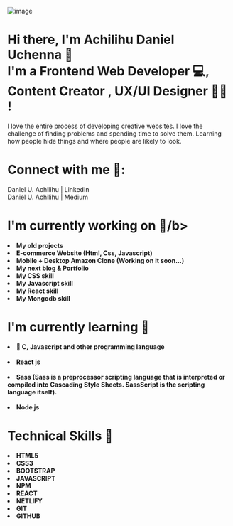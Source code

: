 ![image](https://avatars.githubusercontent.com/u/107114779?v=4)



<h1> Hi there, I'm <b>Achilihu Daniel Uchenna</b> 👋 </br> 
I'm a Frontend Web Developer 💻, Content Creator , UX/UI Designer 👩‍💻 ! </h1>

I love the entire process of developing creative websites. I love the challenge of finding problems and spending time to solve them. Learning how people hide things and where people are likely to look.

<h1><b>Connect with me 🤝:</b> </h1>
Daniel U. Achilihu | LinkedIn </br>
Daniel U. Achilihu | Medium </br>


 <h1><b>I'm currently working on 🔭/b> </h1>
<li>My old projects </li> 
<li>E-commerce Website (Html, Css, Javascript) </li> 
<li>Mobile + Desktop Amazon Clone (Working on it soon...) </li>
<li>My next blog & Portfolio </li> 
<li>My CSS skill </li> 
<li>My Javascript skill </li>
<li>My React skill </li>
<li>My Mongodb skill </li> 



<h1> <b> I'm currently learning 🌱</b></h1>
<li>📱 C, Javascript and other programming language  </li> </br>
<li>React js </li>  </br>
<li>Sass (Sass is a preprocessor scripting language that is interpreted or compiled into Cascading Style Sheets. SassScript is the scripting language itself). </li> </br> 
<li>Node js </li> 

<h1> <b>Technical Skills 💼 </b> </h1>
<li>HTML5 </li>
<li>CSS3</li> 
<li>BOOTSTRAP</li> 
<li>JAVASCRIPT </li> 
<li>NPM </li> 
<li>REACT</li>
<li>NETLIFY </li> 
<li>GIT </li>
<li>GITHUB </li> 
